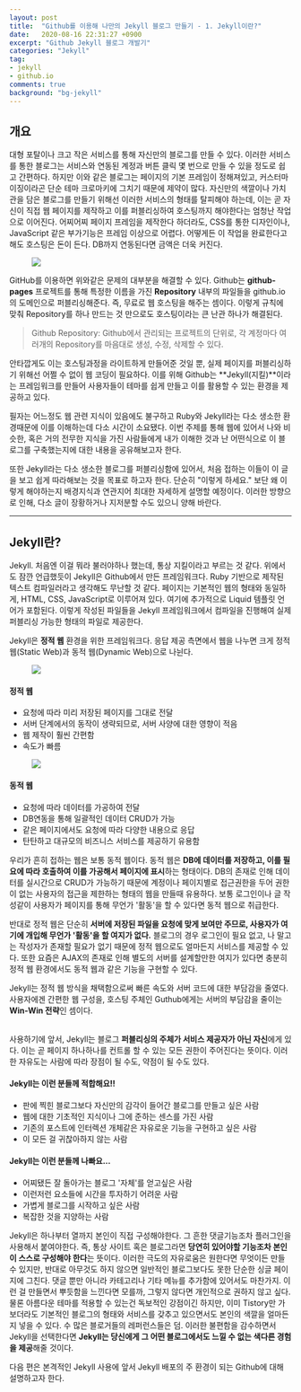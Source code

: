 ```yaml
---
layout: post
title:  "Github를 이용해 나만의 Jekyll 블로그 만들기 - 1. Jekyll이란?"
date:   2020-08-16 22:31:27 +0900
excerpt: "Github Jekyll 블로그 개발기"
categories: "Jekyll"
tag:
- jekyll
- github.io
comments: true
background: "bg-jekyll"
---
```


## 개요

대형 포탈이나 크고 작은 서비스를 통해 자신만의 블로그를 만들 수 있다. 이러한 서비스를 통한 블로그는 서비스와 연동된 계정과 버튼 클릭 몇 번으로 만들 수 있을 정도로 쉽고 간편하다. 하지만 이와 같은 블로그는 페이지의 기본 프레임이 정해져있고, 커스터마이징이라곤 단순 테마 크로마키에 그치기 때문에 제약이 많다.
자신만의 색깔이나 가치관을 담은 블로그를 만들기 위해선 이러한 서비스의 형태를 탈피해야 하는데, 이는 곧 자신이 직접 웹 페이지를 제작하고 이를 퍼블리싱하여 호스팅까지 해야한다는 엄청난 작업으로 이어진다. 어찌어찌 페이지 프레임을 제작한다 하더라도, CSS를 통한 디자인이나, JavaScript 같은 부가기능은 프레임 이상으로 어렵다. 어떻게든 이 작업을 완료한다고 해도 호스팅은 돈이 든다. DB까지 연동된다면 금액은 더욱 커진다.

<figure>
	<a href="https://user-images.githubusercontent.com/50317129/90330531-5d5cf000-dfe8-11ea-8a25-c5c89fa05a42.png">
		<img src="https://user-images.githubusercontent.com/50317129/90330531-5d5cf000-dfe8-11ea-8a25-c5c89fa05a42.png" />
	</a>
</figure>

GitHub를 이용하면 위와같은 문제의 대부분을 해결할 수 있다. Github는 **github-pages** 프로젝트를 통해 특정한 이름을 가진 **Repository** 내부의 파일들을 github.io의 도메인으로 퍼블리싱해준다. 즉, 무료로 웹 호스팅을 해주는 셈이다. 이렇게 규칙에 맞춰 Repository를 하나 만드는 것 만으로도 호스팅이라는 큰 난관 하나가 해결된다.

> Github Repository: Github에서 관리되는 프로젝트의 단위로, 각 계정마다 여러개의 Repository를 마음대로 생성, 수정, 삭제할 수 있다.

안타깝게도 이는 호스팅과정을 라이트하게 만들어준 것일 뿐, 실제 페이지를 퍼블리싱하기 위해선 어쩔 수 없이 웹 코딩이 필요하다. 이를 위해 Github는 **Jekyll(지킬)**이라는 프레임워크를 만들어 사용자들이 테마를 쉽게 만들고 이를 활용할 수 있는 환경을 제공하고 있다.

필자는 어느정도 웹 관련 지식이 있음에도 불구하고 Ruby와 Jekyll라는 다소 생소한 환경때문에 이를 이해하는데 다소 시간이 소요됐다. 이번 주제를 통해 웹에 있어서 나와 비슷한, 혹은 거의 전무한 지식을 가진 사람들에게 내가 이해한 것과 난 어떤식으로 이 블로그를 구축했는지에 대한 내용을 공유해보고자 한다.

또한 Jekyll라는 다소 생소한 블로그를 퍼블리싱함에 있어서, 처음 접하는 이들이 이 글을 보고 쉽게 따라해보는 것을 목표로 하고자 한다. 단순히 "이렇게 하세요." 보단 왜 이렇게 해야하는지 배경지식과 연관지어 최대한 자세하게 설명할 예정이다. 이러한 방향으로 인해, 다소 글이 장황하거나 지저분할 수도 있으니 양해 바란다.

---
## Jekyll란?

Jekyll. 처음엔 이걸 뭐라 불러야하나 했는데, 통상 지킬이라고 부르는 것 같다. 위에서도 잠깐 언급했듯이 Jekyll은 Github에서 만든 프레임워크다. Ruby 기반으로 제작된 텍스트 컴파일러라고 생각해도 무난할 것 같다. 페이지는 기본적인 웹의 형태와 동일하게, HTML, CSS, JavaScript로 이루어져 있다. 여기에 추가적으로 Liquid 템플릿 언어가 포함된다. 이렇게 작성된 파일들을 Jekyll 프레임워크에서 컴파일을 진행해여 실제 퍼블리싱 가능한 형태의 파일로 제공한다.

Jekyll은 **정적 웹** 환경을 위한 프레임워크다. 응답 제공 측면에서 웹을 나누면 크게 정적 웹(Static Web)과 동적 웹(Dynamic Web)으로 나뉜다.

<figure>
	<a href="https://user-images.githubusercontent.com/50317129/90335406-cdcb3780-e00f-11ea-87e2-b8c8ba8f576c.png">
		<img src="https://user-images.githubusercontent.com/50317129/90335406-cdcb3780-e00f-11ea-87e2-b8c8ba8f576c.png" />
	</a>
</figure>

#### 정적 웹

* 요청에 따라 미리 저장된 페이지를 그대로 전달
* 서버 단계에서의 동작이 생략되므로, 서버 사양에 대한 영향이 적음
* 웹 제작이 훨씬 간편함
* 속도가 빠름

<figure>
	<a href="https://user-images.githubusercontent.com/50317129/90335405-cb68dd80-e00f-11ea-9b08-7a9ec21c5eee.png">
		<img src="https://user-images.githubusercontent.com/50317129/90335405-cb68dd80-e00f-11ea-9b08-7a9ec21c5eee.png" />
	</a>
</figure>

#### 동적 웹

* 요청에 따라 데이터를 가공하여 전달
* DB연동을 통해 일괄적인 데이터 CRUD가 가능
* 같은 페이지에서도 요청에 따라 다양한 내용으로 응답
* 탄탄하고 대규모의 비즈니스 서비스를 제공하기 유용함

우리가 흔히 접하는 웹은 보통 동적 웹이다. 동적 웹은 **DB에 데이터를 저장하고, 이를 필요에 따라 호출하여 이를 가공해서 페이지에 표시**하는 형태이다. DB의 존재로 인해 데이터를 실시간으로 CRUD가 가능하기 때문에 계정이나 페이지별로 접근권한을 두어 권한이 없는 사용자의 접근을 제한하는 형태의 웹을 만들때 유용하다. 보통 로그인이나 글 작성같이 사용자가 페이지를 통해 무언가 '활동'을 할 수 있다면 동적 웹으로 취급한다.

반대로 정적 웹은 단순히 **서버에 저장된 파일을 요청에 맞게 보여만 주므로, 사용자가 여기에 개입해 무언가 '활동'을 할 여지가 없다.** 블로그의 경우 로그인이 필요 없고, 나 말고는 작성자가 존재할 필요가 없기 때문에 정적 웹으로도 얼마든지 서비스를 제공할 수 있다. 또한 요즘은 AJAX의 존재로 인해 별도의 서버를 설계할만한 여지가 있다면 충분히 정적 웹 환경에서도 동적 웹과 같은 기능을 구현할 수 있다.

Jekyll는 정적 웹 방식을 채택함으로써 빠른 속도와 서버 코드에 대한 부담감을 줄였다. 사용자에겐 간편한 웹 구성을, 호스팅 주체인 Guthub에게는 서버의 부담감을 줄이는 **Win-Win 전략**인 셈이다.
<br />
<br />

사용하기에 앞서, Jekyll는 블로그 **퍼블리싱의 주체가 서비스 제공자가 아닌 자신**에게 있다. 이는 곧 페이지 하나하나를 컨트롤 할 수 있는 모든 권한이 주어진다는 뜻이다. 이러한 자유도는 사람에 따라 장점이 될 수도, 약점이 될 수도 있다.

#### Jekyll는 이런 분들께 적합해요!!

* 판에 찍힌 블로그보다 자신만의 감각이 들어간 블로그를 만들고 싶은 사람
* 웹에 대한 기초적인 지식이나 그에 준하는 센스를 가진 사람
* 기존의 포스트에 인터렉션 개체같은 자유로운 기능을 구현하고 싶은 사람
* 이 모든 걸 귀찮아하지 않는 사람

#### Jekyll는 이런 분들께 나빠요...

* 어찌됐든 잘 돌아가는 블로그 '자체'를 얻고싶은 사람
* 이런저런 요소들에 시간을 투자하기 어려운 사람
* 가볍게 블로그를 시작하고 싶은 사람
* 복잡한 것을 지양하는 사람

Jekyll은 하나부터 열까지 본인이 직접 구성해야한다. 그 흔한 댓글기능조차 플러그인을 사용해서 붙여야한다. 즉, 통상 사이트 혹은 블로그라면 **당연히 있어야할 기능조차 본인이 스스로 구성해야 한다**는 뜻이다. 이러한 극도의 자유로움은 원한다면 무엇이든 만들 수 있지만, 반대로 아무것도 하지 않으면 일반적인 블로그보다도 못한 단순한 싱글 페이지에 그친다. 댓글 뿐만 아니라 카테고리나 기타 메뉴를 추가함에 있어서도 마찬가지. 이런 걸 만들면서 뿌듯함을 느낀다면 모를까, 그렇지 않다면 개인적으로 권하지 않고 싶다. 물론 아름다운 테마를 적용할 수 있는건 독보적인 강점이긴 하지만, 이미 Tistory만 가보더라도 기본적인 블로그의 형태와 서비스를 갖추고 있으면서도 본인의 색깔을 얼마든지 넣을 수 있다. 수 많은 블로거들의 레퍼런스들은 덤. 이러한 불편함을 감수하면서 Jekyll을 선택한다면 **Jekyll는 당신에게 그 어떤 블로그에서도 느낄 수 없는 색다른 경험을 제공**해줄 것이다.

다음 편은 본격적인 Jekyll 사용에 앞서 Jekyll 배포의 주 환경이 되는 Github에 대해 설명하고자 한다.